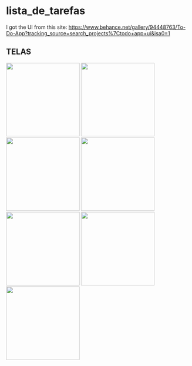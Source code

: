 # lista_de_tarefas

I got the UI from this site: https://www.behance.net/gallery/94448763/To-Do-App?tracking_source=search_projects%7Ctodo+app+ui&isa0=1 

## TELAS 
<img src ="https://cdn.discordapp.com/attachments/697650560517668904/1062354508920926258/tela1.png" width="200px">
<img src ="https://cdn.discordapp.com/attachments/697650560517668904/1062354511789834240/tela2.png" width="200px">
<img src ="https://cdn.discordapp.com/attachments/697650560517668904/1062354512230219776/tela3.png" width="200px">
<img src ="https://cdn.discordapp.com/attachments/697650560517668904/1062354512582557737/tela4.png" width="200px">
<img src ="https://cdn.discordapp.com/attachments/697650560517668904/1062354513257824376/tela5.png" width="200px">
<img src ="https://cdn.discordapp.com/attachments/697650560517668904/1062354512939069460/tela6.png" width="200px">
<img src ="https://cdn.discordapp.com/attachments/697650560517668904/1062354513593380924/tela7.png" width="200px">
